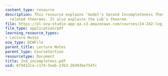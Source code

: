 ```yaml
---
content_type: resource
description: This resource explains 'Godel's Second Incompleteness Theorem'with it's
  related theorems. It also explains the Lob's theorem.
file: https://ol-ocw-studio-app-qa.s3.amazonaws.com/courses/24-242-logic-ii-spring-2004/6f9412cac1745eab23b326493be754fc_2nd_incompletens.pdf
file_type: application/pdf
learning_resource_types:
- Lecture Notes
ocw_type: OCWFile
parent_title: Lecture Notes
parent_type: CourseSection
resourcetype: Document
title: 2nd_incompletens.pdf
uid: 6f9412ca-c174-5eab-23b3-26493be754fc
---
```

